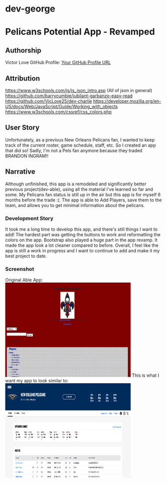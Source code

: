 # dev-george

# Pelicans Potential App - Revamped

## Authorship
Victor Love
GitHub Profile: [Your GitHub Profile URL](https://github.com/VicLove25)

## Attribution
https://www.w3schools.com/js/js_json_intro.asp (All of json in general)
https://github.com/barrycumbie/jubilant-garbanzo-easy-read
https://github.com/VicLove25/dev-charlie
https://developer.mozilla.org/en-US/docs/Web/JavaScript/Guide/Working_with_objects
https://www.w3schools.com/cssref/css_colors.php


## User Story
Unfortunately, as a previous New Orleans Pelicans fan, I wanted to keep track of the current roster, game schedule, staff, etc. So I created an app that did so! Sadly, I'm not a Pels fan anymore because they traded BRANDON INGRAM!!

## Narrative
Although unfinished, this app is a remodeled and significantly better previous project(dev-able), using all the material I've learned so far and some. My Pelicans fan status is still up in the air but this app is for myself 6 months before the trade :(. The app is able to Add Players, save them to the team, and allows you to get minimal information about the pelicans.

### Development Story
It took me a long time to develop this app, and there's still things I want to add! The hardest part was getting the buttons to work and reformatting the colors on the app. Bootstrap also played a huge part in the app revamp. It made the app look a lot cleaner compared to before. Overall, I feel like the app is still a work in progress and I want to continue to add and make it my best project to date.

### Screenshot
Original Able App: <img src="images/ogDevAble.png" width='400' height='300' alt="OG Dev Able"/>
This is what I want my app to look similar to: <img src="images/pelsWeb.png" width='400' height='300' alt="Pelicans Website"/>
